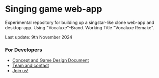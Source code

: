 # Singing game web-app
Experimental repository for building up a singstar-like clone web-app and desktop-app. Using "Vocaluxe"-Brand. Working Title "Vocaluxe Remake".

Last update: 9th November 2024

### For Developers
- [Concept and Game Design Document](https://github.com/open-music-games/singing-game/blob/main/docs/Game%20Design%20Document_%20Vocaluxe_Remake.md)
- [Team and contact](https://github.com/open-music-games/singing-game/blob/main/docs/Team-And-Contact.md)
- [Join us!](https://github.com/open-music-games/singing-game/milestone/1)
